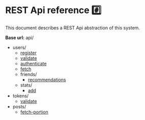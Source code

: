 # REST Api reference #️⃣

This document describes a REST Api abstraction of this system.

**Base url:** api/

- users/
  - [register](./01_Users/01_register.md)
  - [validate](./01_Users/02_validate.md)
  - [authenticate](./01_Users/03_authenticate.md)
  - [fetch](./01_Users/04_fetch.md)
  - friends/
    - [recommendations](./01_Users/01_Friends/01_recommendations.md)
  - stats/
    - [add](./01_Users/02_Stats/01_add.md)
- tokens/
  - [validate](./02_Token/01_validate.md)
- posts/
  - [fetch-portion](./03_Posts/01_fetch-portion.md)
